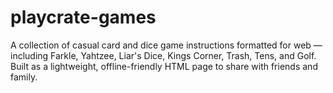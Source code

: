 # playcrate-games
A collection of casual card and dice game instructions formatted for web — including Farkle, Yahtzee, Liar's Dice, Kings Corner, Trash, Tens, and Golf. Built as a lightweight, offline-friendly HTML page to share with friends and family.
